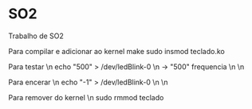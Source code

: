 # SO2
Trabalho de SO2

Para compilar e adicionar ao kernel
make
sudo insmod teclado.ko


Para testar \n
echo "500" > /dev/ledBlink-0 \n
  -> "500" frequencia \n \n

Para encerar \n
echo "-1" > /dev/ledBlink-0 \n \n

Para remover do kernel \n 
sudo rmmod teclado


